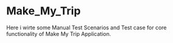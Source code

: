 # Make_My_Trip
Here i wirte some Manual Test Scenarios and Test case for core functionality of Make My Trip Application.
